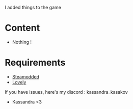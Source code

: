 I added things to the game


# Content

- Nothing !




# Requirements
- [Steamodded](https://github.com/Steamopollys/Steamodded)
- [Lovely](https://github.com/ethangreen-dev/lovely-injector)


If you have issues, here's my discord : kassandra_kasakov


- Kassandra <3